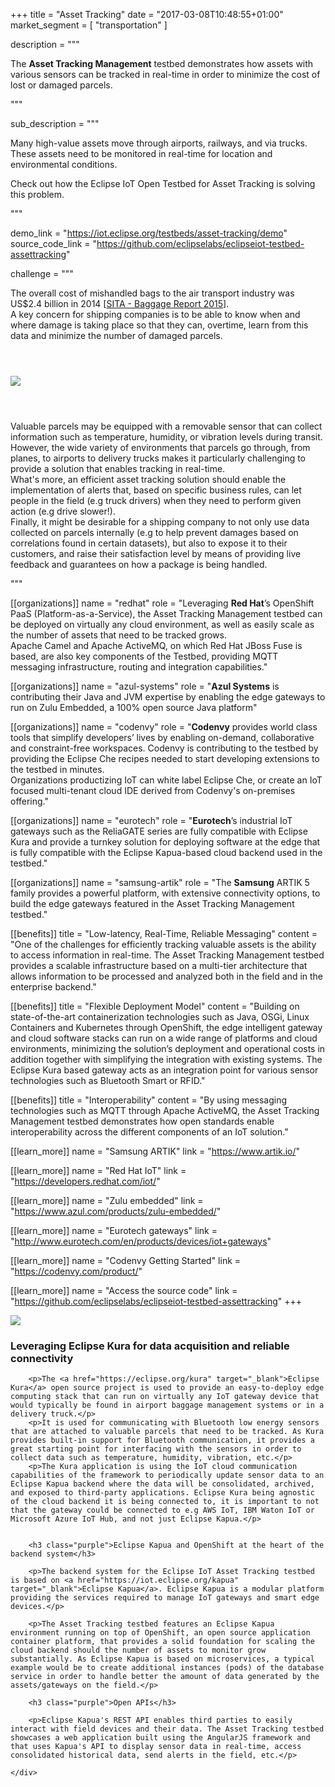 +++
title = "Asset Tracking"
date = "2017-03-08T10:48:55+01:00"
market_segment = [
    "transportation"
]

description = """
<p>The <strong>Asset Tracking Management</strong> testbed demonstrates how assets with various sensors can be tracked in real-time in order to minimize the cost of lost or damaged parcels.</p>
"""

sub_description = """
<p>Many high-value assets move through airports, railways, and via trucks. These assets need to be monitored in real-time for location and environmental conditions.</p>
<p>Check out how the Eclipse IoT Open Testbed for Asset Tracking is solving this problem.</p>
"""

demo_link = "https://iot.eclipse.org/testbeds/asset-tracking/demo"
source_code_link = "https://github.com/eclipselabs/eclipseiot-testbed-assettracking"

challenge =  """
<p>
    The overall cost of mishandled bags to the air transport industry was US$2.4 billion in 2014 [<a href=\"http://www.sita.aero/resources/type/surveys-reports/baggage-report-2015\" target=\"blank\">SITA - Baggage Report 2015</a>].<br/>
    A key concern for shipping companies is to be able to know when and where damage is taking place so that they can, overtime, learn from this data and minimize the number of damaged parcels.
</p>
<img src="/assets/images/testbeds/asset-tracking-value-proposition.png" class="img-responsive" style="margin-top: 3em;margin-bottom: 3em;">        
<p>
    Valuable parcels may be equipped with a removable sensor that can collect information such as temperature, humidity, or vibration levels during transit. However, the wide variety of environments that parcels go through, from planes, to airports to delivery trucks makes it particularly challenging to provide a solution that enables tracking in real-time.<br/>
    What's more, an efficient asset tracking solution should enable the implementation of alerts that, based on specific business rules, can let people in the field (e.g truck drivers) when they need to perform given action (e.g drive slower!).</br>
    Finally, it might be desirable for a shipping company to not only use data collected on parcels internally (e.g to help prevent damages based on correlations found in certain datasets), but also to expose it to their customers, and raise their satisfaction level by means of providing live feedback and guarantees on how a package is being handled.   
</p>
"""

[[organizations]]
name = "redhat"
role = "Leveraging <strong>Red Hat</strong>’s OpenShift PaaS (Platform-as-a-Service), the Asset Tracking Management testbed can be deployed on virtually any cloud environment, as well as easily scale as the number of assets that need to be tracked grows.<br/>Apache Camel and Apache ActiveMQ, on which Red Hat JBoss Fuse is based, are also key components of the Testbed, providing MQTT messaging infrastructure, routing and integration capabilities."

[[organizations]]
name = "azul-systems"
role = "<strong>Azul Systems</strong> is contributing their Java and JVM expertise by enabling the edge gateways to run on Zulu Embedded, a 100% open source Java platform"

[[organizations]]
name = "codenvy"
role = "<strong>Codenvy</strong> provides world class tools that simplify developers’ lives by enabling on-demand, collaborative and constraint-free workspaces. Codenvy is contributing to the testbed by providing the Eclipse Che recipes needed to start developing extensions to the testbed in minutes. <br/>Organizations productizing IoT can white label Eclipse Che, or create an IoT focused multi-tenant cloud IDE derived from Codenvy's on-premises offering."

[[organizations]]
name = "eurotech"
role = "<strong>Eurotech</strong>’s industrial IoT gateways such as the ReliaGATE series are fully compatible with Eclipse Kura and provide a turnkey solution for deploying software at the edge that is fully compatible with the Eclipse Kapua-based cloud backend used in the testbed."

[[organizations]]
name = "samsung-artik"
role = "The <strong>Samsung</strong> ARTIK 5 family provides a powerful platform, with extensive connectivity options, to build the edge gateways featured in the Asset Tracking Management testbed."

[[benefits]]
title =  "Low-latency, Real-Time, Reliable Messaging"
content = "One of the challenges for efficiently tracking valuable assets is the ability to access information in real-time. The Asset Tracking Management testbed provides a scalable infrastructure based on a multi-tier architecture that allows information to be processed and analyzed both in the field and in the enterprise backend."

[[benefits]]
title = "Flexible Deployment Model"
content = "Building on state-of-the-art containerization technologies such as Java, OSGi, Linux Containers and Kubernetes through OpenShift, the edge intelligent gateway and cloud software stacks can run on a wide range of platforms and cloud environments, minimizing the solution’s deployment and operational costs in addition together with simplifying the integration with existing systems. The Eclipse Kura based gateway acts as an integration point for various sensor technologies such as Bluetooth Smart or RFID."

[[benefits]]
title = "Interoperability"
content = "By using messaging technologies such as MQTT through Apache ActiveMQ, the Asset Tracking Management testbed demonstrates how open standards enable interoperability across the different components of an IoT solution."

[[learn_more]]
name = "Samsung ARTIK"
link = "https://www.artik.io/"

[[learn_more]]
name = "Red Hat IoT"
link = "https://developers.redhat.com/iot/"

[[learn_more]]
name = "Zulu embedded"
link = "https://www.azul.com/products/zulu-embedded/"

[[learn_more]]
name = "Eurotech gateways"
link = "http://www.eurotech.com/en/products/devices/iot+gateways"

[[learn_more]]
name = "Codenvy Getting Started"
link = "https://codenvy.com/product/"

[[learn_more]]
name = "Access the source code"
link = "https://github.com/eclipselabs/eclipseiot-testbed-assettracking"
+++

<div class="row">
    <div class="col-md-12">
        <img src="/assets/images/testbeds/asset-tracking-architecture.png" class="img-responsive">        
    </div>
    <div class="col-md-12">
        <h3 class="purple">Leveraging Eclipse Kura for data acquisition and reliable connectivity</h3>

        <p>The <a href="https://eclipse.org/kura" target="_blank">Eclipse Kura</a> open source project is used to provide an easy-to-deploy edge computing stack that can run on virtually any IoT gateway device that would typically be found in airport baggage management systems or in a delivery truck.</p>
        <p>It is used for communicating with Bluetooth low energy sensors that are attached to valuable parcels that need to be tracked. As Kura provides built-in support for Bluetooth communication, it provides a great starting point for interfacing with the sensors in order to collect data such as temperature, humidity, vibration, etc.</p>
        <p>The Kura application is using the IoT cloud communication capabilities of the framework to periodically update sensor data to an Eclipse Kapua backend where the data will be consolidated, archived, and exposed to third-party applications. Eclipse Kura being agnostic of the cloud backend it is being connected to, it is important to not that the gateway could be connected to e.g AWS IoT, IBM Waton IoT or Microsoft Azure IoT Hub, and not just Eclipse Kapua.</p>


        <h3 class="purple">Eclipse Kapua and OpenShift at the heart of the backend system</h3>

        <p>The backend system for the Eclipse IoT Asset Tracking testbed is based on <a href="https://iot.eclipse.org/kapua" target="_blank">Eclipse Kapua</a>. Eclipse Kapua is a modular platform providing the services required to manage IoT gateways and smart edge devices.</p>

        <p>The Asset Tracking testbed features an Eclipse Kapua environment running on top of OpenShift, an open source application container platform, that provides a solid foundation for scaling the cloud backend should the number of assets to monitor grow substantially. As Eclipse Kapua is based on microservices, a typical example would be to create additional instances (pods) of the database service in order to handle better the amount of data generated by the assets/gateways on the field.</p>
   
        <h3 class="purple">Open APIs</h3>

        <p>Eclipse Kapua's REST API enables third parties to easily interact with field devices and their data. The Asset Tracking testbed showcases a web application built using the AngularJS framework and that uses Kapua's API to display sensor data in real-time, access consolidated historical data, send alerts in the field, etc.</p>

    </div>
</div>